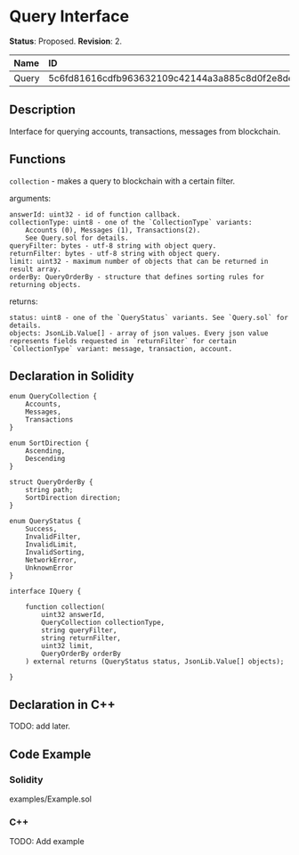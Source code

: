 
# Query Interface

**Status**: Proposed.
**Revision**: 2.

| Name      | ID                                                                |
| :---------| :---------------------------------------------------------------- |
| Query     | 5c6fd81616cdfb963632109c42144a3a885c8d0f2e8deb5d8e15872fb92f2811  |


## Description

Interface for querying accounts, transactions, messages from blockchain.


## Functions

`collection` - makes a query to blockchain with a certain filter.

arguments:

    answerId: uint32 - id of function callback.
    collectionType: uint8 - one of the `CollectionType` variants: 
        Accounts (0), Messages (1), Transactions(2). 
        See Query.sol for details.
    queryFilter: bytes - utf-8 string with object query.
    returnFilter: bytes - utf-8 string with object query.
    limit: uint32 - maximum number of objects that can be returned in result array.
    orderBy: QueryOrderBy - structure that defines sorting rules for returning objects.

returns:

	status: uint8 - one of the `QueryStatus` variants. See `Query.sol` for details.
    objects: JsonLib.Value[] - array of json values. Every json value represents fields requested in `returnFilter` for certain `CollectionType` variant: message, transaction, account.

## Declaration in Solidity

```solidity
enum QueryCollection {
    Accounts,
    Messages,
    Transactions
}

enum SortDirection {
    Ascending,
    Descending
}

struct QueryOrderBy {
    string path;
    SortDirection direction;
}

enum QueryStatus {
    Success,
    InvalidFilter,
    InvalidLimit,
    InvalidSorting,
    NetworkError,
    UnknownError
}

interface IQuery {

    function collection(
        uint32 answerId,
        QueryCollection collectionType,
        string queryFilter,
        string returnFilter,
        uint32 limit,
        QueryOrderBy orderBy
    ) external returns (QueryStatus status, JsonLib.Value[] objects);

}
```

## Declaration in C++

TODO: add later.


## Code Example

### Solidity

examples/Example.sol


### C++

TODO: Add example

